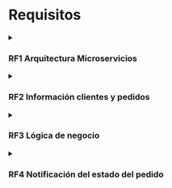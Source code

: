 <h1>Requisitos</h1>
<details>
<summary><h3>RF1 Arquitectura Microservicios</h3></summary>

Se desea migrar una arquitectura monolítica a una basada en microservicios donde existen dos tipos de clientes (PC y Móvil) que acceden a la lógica de negocio del sistema mediante protocolo HTTP/REST a través de un elemento del tipo API Gateway. Además, deberá existir una capa de acceso a datos donde se almacenen los datos de la compañía correspondientes a los pedidos y clientes.
</details>

<details>
<summary><h3>RF2 Información clientes y pedidos</h3></summary>

El sistema debe tener una base de datos para almacenar los datos de los clientes y otra para los datos de los pedidos.
</details>

<details>
<summary><h3>RF3 Lógica de negocio</h3></summary>

La lógica de negocio de la empresa cuenta con los siguientes módulos: clientes, pedidos, repartos y rutas, y estadísticas.

<details>
<summary><h4>RF3.1 Módulo Clientes</h4></summary>

A través de este módulo el sistema debe permitir el acceso a la siguiente información de los usuarios: identificador, nombre, apellidos, email y teléfono móvil.
</details>

<details>
<summary><h4>RF3.2 Módulo Pedidos</h4></summary>

El sistema debe tener un módulo que permita a los clientes realizar compras. Además, el sistema debe permitir realizar el mismo pedido un máximo de 3 veces.
<details>
<summary><h5></h5>RF3.2.1 Pago Online</h5></summary>

Este módulo debe contar con una funcionalidad que permita el pago online a los clientes.
</details>
</details>

<details>
<summary><h4>RF3.3 Módulo Reparto y rutas</h4></summary>

Este componente complejo cuenta con una gran funcionalidad que es necesario desacoplar y gestiona el reparto de las flotas de transporte a los clientes y las rutas de los camiones. La gestión cuenta con 2 algoritmos de optimización que se seleccionan en función de la demora del camión.

<details>
<summary>RF3.3.1 Incidencias</summary>

Se deben reportar las incidencias durante el reparto. Las incidencias pueden ser de tres tipos: camión averiado, demora, no entrega de pedido.
</details>
</details>

<details>
<summary><h4>RF3.4 Módulo Estadísticas</h4></summary>

El sistema cuenta con un módulo de estadísticas que proporciona información valiosa sobre el estado de los pedidos y la situación en tiempo real de los camiones. Las estadísticas proporcionan también información de clientes.
</details>

</details>

<details>
<summary><h3>RF4 Notificación del estado del pedido</h3></summary>

El módulo reparto y rutas debe poder notificar a los clientes el estado de su pedido vía mensajes al teléfono móvil y otros posibles canales de comunicación.
</details>
